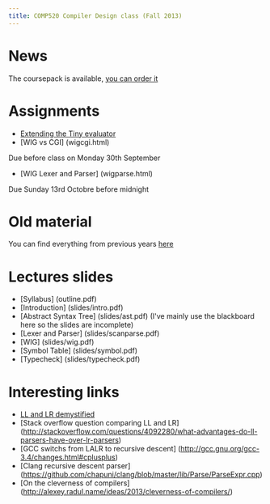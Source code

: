 ```yaml
---
title: COMP520 Compiler Design class (Fall 2013)
---
```


# News

The coursepack is available, [you can order it](https://www.bookstore.mcgill.ca/comp-520-compiler-design-1)

# Assignments

* [Extending the Tiny evaluator](tiny.html) 
* [WIG vs CGI] (wigcgi.html)

Due before class on Monday 30th September 

* [WIG Lexer and Parser] (wigparse.html)

Due Sunday 13rd Octobre before midnight

# Old material

You can find everything from previous years [here](http://www.cs.mcgill.ca/~cs520/2012/)

# Lectures slides

* [Syllabus] (outline.pdf)
* [Introduction] (slides/intro.pdf)
* [Abstract Syntax Tree] (slides/ast.pdf) (I've mainly use the blackboard here so the slides are incomplete)
* [Lexer and Parser] (slides/scanparse.pdf)
* [WIG] (slides/wig.pdf)
* [Symbol Table] (slides/symbol.pdf)
* [Typecheck] (slides/typecheck.pdf)


# Interesting links
* [LL and LR demystified](http://blog.reverberate.org/2013/07/ll-and-lr-parsing-demystified.html)
* [Stack overflow question comparing LL and LR] (http://stackoverflow.com/questions/4092280/what-advantages-do-ll-parsers-have-over-lr-parsers)
* [GCC switchs from LALR to recursive descent] (http://gcc.gnu.org/gcc-3.4/changes.html#cplusplus)
* [Clang recursive descent parser] (https://github.com/chapuni/clang/blob/master/lib/Parse/ParseExpr.cpp)
* [On the cleverness of compilers] (http://alexey.radul.name/ideas/2013/cleverness-of-compilers/)
